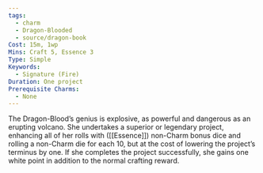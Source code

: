 ```yaml
---
tags:
  - charm
  - Dragon-Blooded
  - source/dragon-book
Cost: 15m, 1wp
Mins: Craft 5, Essence 3
Type: Simple
Keywords:
  - Signature (Fire)
Duration: One project
Prerequisite Charms:
  - None
---
```

The Dragon-Blood’s genius is explosive, as powerful and dangerous as an erupting volcano. She undertakes a superior or legendary project, enhancing all of her rolls with ([[Essence]]) non-Charm bonus dice and rolling a non-Charm die for each 10, but at the cost of lowering the project’s terminus by one. If she completes the project successfully, she gains one white point in addition to the normal crafting reward.